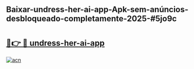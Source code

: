## Baixar-undress-her-ai-app-Apk-sem-anúncios-desbloqueado-completamente-2025-#5jo9c

# <h2><a href="https://ainizakaria.my?title=undress-her-ai-app&ref=22M">🔗👉 🔴 undress-her-ai-app</a></h2>

[![acn](https://github.com/user-attachments/assets/0f9c940e-d8b0-45ae-aac7-cd30a18b3e1c)](https://ainizakaria.my?title=undress-her-ai-app&ref=22M)

